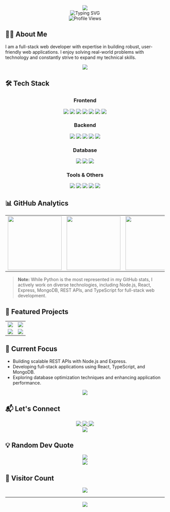<div align="center">
  <img src="https://capsule-render.vercel.app/api?type=waving&color=20FF61&height=180&section=header&text=Austin%20Maina&fontSize=54&animation=fadeIn&fontColor=ffffff&fontAlignY=35" />
</div>

<div align="center">
  <img src="https://readme-typing-svg.demolab.com?font=Fira+Code&weight=600&size=28&pause=1000&color=20FF61&center=true&vCenter=true&random=false&width=600&height=100&lines=%F0%9F%91%8B+Hi+there%2C+I'm+Austin+Maina!;%F0%9F%92%BB+Full-Stack+Web+Developer" alt="Typing SVG" />
</div>

<div align="center">
  <img src="https://komarev.com/ghpvc/?username=Austinkuria&color=brightgreen&style=for-the-badge" alt="Profile Views" />
</div>

## 👨‍💻 About Me

I am a full-stack web developer with expertise in building robust, user-friendly web applications. I enjoy solving real-world problems with technology and constantly strive to expand my technical skills.

<div align="center">
  <img src="https://user-images.githubusercontent.com/73097560/115834477-dbab4500-a447-11eb-908a-139a6edaec5c.gif">
</div>

## 🛠️ Tech Stack

<div align="center">
  <h3>Frontend</h3>
  <p>
    <img src="https://img.shields.io/badge/HTML5-%23E34F26.svg?style=for-the-badge&logo=html5&logoColor=white" />
    <img src="https://img.shields.io/badge/CSS3-%231572B6.svg?style=for-the-badge&logo=css3&logoColor=white" />
    <img src="https://img.shields.io/badge/JavaScript-%23F7DF1E.svg?style=for-the-badge&logo=javascript&logoColor=black" />
    <img src="https://img.shields.io/badge/React-%2320232a.svg?style=for-the-badge&logo=react&logoColor=%2361DAFB" />
    <img src="https://img.shields.io/badge/Bootstrap-%23563D7C.svg?style=for-the-badge&logo=bootstrap&logoColor=white" />
    <img src="https://img.shields.io/badge/WordPress-%23117AC9.svg?style=for-the-badge&logo=wordpress&logoColor=white" />
    <img src="https://img.shields.io/badge/jQuery-%230769AD.svg?style=for-the-badge&logo=jquery&logoColor=white" />
  </p>

  <h3>Backend</h3>
  <p>
    <img src="https://img.shields.io/badge/Node.js-%23339933.svg?style=for-the-badge&logo=node.js&logoColor=white" />
    <img src="https://img.shields.io/badge/Express.js-%23404d59.svg?style=for-the-badge&logo=express&logoColor=white" />
    <img src="https://img.shields.io/badge/Python-3670A0?style=for-the-badge&logo=python&logoColor=ffdd54" />
    <img src="https://img.shields.io/badge/Django-%23092E20.svg?style=for-the-badge&logo=django&logoColor=white" />
    <img src="https://img.shields.io/badge/Flask-%23000.svg?style=for-the-badge&logo=flask&logoColor=white" />
  </p>

  <h3>Database</h3>
  <p>
    <img src="https://img.shields.io/badge/MySQL-%2300f.svg?style=for-the-badge&logo=mysql&logoColor=white" />
    <img src="https://img.shields.io/badge/PostgreSQL-%23316192.svg?style=for-the-badge&logo=postgresql&logoColor=white" />
    <img src="https://img.shields.io/badge/MongoDB-%2347A248.svg?style=for-the-badge&logo=mongodb&logoColor=white" />
  </p>

  <h3>Tools & Others</h3>
  <p>
    <img src="https://img.shields.io/badge/Git-F05032?style=for-the-badge&logo=git&logoColor=white" />
    <img src="https://img.shields.io/badge/GitHub-100000?style=for-the-badge&logo=github&logoColor=white" />
    <img src="https://img.shields.io/badge/VS%20Code-0078D4?style=for-the-badge&logo=visual%20studio%20code&logoColor=white" />
    <img src="https://img.shields.io/badge/TypeScript-%23007ACC.svg?style=for-the-badge&logo=typescript&logoColor=white" />
    <img src="https://img.shields.io/badge/REST%20APIs-3703a3?style=for-the-badge&logoColor=white" />
  </p>
</div>

## 📊 GitHub Analytics

<table>
  <tr>
    <td>
      <img src="https://github-readme-stats.vercel.app/api?username=Austinkuria&count_private=true&show_icons=true&theme=radical" height="170" />
    </td>
    <td>
      <img src="https://github-readme-streak-stats.herokuapp.com/?user=Austinkuria&theme=radical" height="170" />
    </td>
    <td>
      <img src="https://github-readme-stats.vercel.app/api/top-langs/?username=Austinkuria&layout=compact&theme=radical" height="170" />
    </td>
  </tr>
</table>

> **Note:** While Python is the most represented in my GitHub stats, I actively work on diverse technologies, including Node.js, React, Express, MongoDB, REST APIs, and TypeScript for full-stack web development.

## 🚀 Featured Projects

<table>
  <tr>
    <td>
      <a href="https://github.com/Austinkuria/E-commerce-Site">
        <img src="https://github-readme-stats.vercel.app/api/pin/?username=Austinkuria&repo=E-commerce-Site&theme=radical" />
      </a>
    </td>
    <td>
      <a href="https://github.com/Austinkuria/Veritas-Travels">
        <img src="https://github-readme-stats.vercel.app/api/pin/?username=Austinkuria&repo=Veritas-Travels&theme=radical" />
      </a>
    </td>
  </tr>
  <tr>
    <td>
      <a href="https://github.com/Austinkuria/attendance-system">
        <img src="https://github-readme-stats.vercel.app/api/pin/?username=Austinkuria&repo=attendance-system&theme=radical" />
      </a>
    </td>
    <td>
      <a href="https://github.com/Austinkuria/clinique-beauty">
        <img src="https://github-readme-stats.vercel.app/api/pin/?username=Austinkuria&repo=clinique-beauty&theme=radical" />
      </a>
    </td>
  </tr>
</table>

## 🌱 Current Focus

- Building scalable REST APIs with Node.js and Express.
- Developing full-stack applications using React, TypeScript, and MongoDB.
- Exploring database optimization techniques and enhancing application performance.

<div align="center">
  <img src="https://user-images.githubusercontent.com/73097560/115834477-dbab4500-a447-11eb-908a-139a6edaec5c.gif">
</div>

## 📬 Let's Connect

<div align="center">
  <a href="mailto:kuriaaustin125@gmail.com">
    <img src="https://img.shields.io/badge/Gmail-D14836?style=for-the-badge&logo=gmail&logoColor=white" />
  </a>
  <a href="https://www.linkedin.com/in/austin-maina">
    <img src="https://img.shields.io/badge/LinkedIn-0077B5?style=for-the-badge&logo=linkedin&logoColor=white" />
  </a>
  <a href="https://github.com/Austinkuria">
    <img src="https://img.shields.io/badge/GitHub-100000?style=for-the-badge&logo=github&logoColor=white" />
  </a>
</div>

<div align="center">
  <img src="https://user-images.githubusercontent.com/73097560/115834477-dbab4500-a447-11eb-908a-139a6edaec5c.gif">
</div>

## 💡 Random Dev Quote

<div align="center">
  <img src="https://quotes-github-readme.vercel.app/api?type=horizontal&theme=radical" />
</div>

<div align="center">
  <img src="https://user-images.githubusercontent.com/73097560/115834477-dbab4500-a447-11eb-908a-139a6edaec5c.gif">
</div>

## 👀 Visitor Count

<div align="center">
  <img src="https://profile-counter.glitch.me/Austinkuria/count.svg" />
</div>

---

<div align="center">
  <img src="https://capsule-render.vercel.app/api?type=waving&color=20FF61&height=150&section=footer&text=Thank%20You%20for%20Visiting!&fontSize=24&fontColor=ffffff&animation=fadeIn" />
</div>
